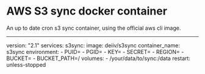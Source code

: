 # AWS S3 sync docker container
An up to date cron s3 sync container, using the official aws cli image.

---
version: "2.1"
services:
  s3sync:
    image: deiiv/s3sync
    container_name: s3sync
    environment:
      - PUID=
      - PGID=
      - KEY=
      - SECRET=
      - REGION=
      - BUCKET=
      - BUCKET_PATH=/
    volumes:
      - /your/data/to/sync:/data
    restart: unless-stopped